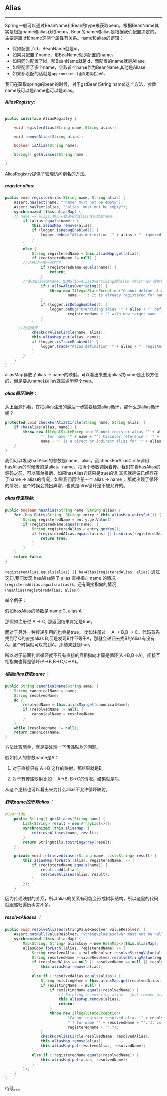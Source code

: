 ## Alias

---

Spring一般可以通过BeanName和Bean的type来获取bean。根据BeanName其实是根据name和alias获取bean。Bean的name和alias是根据我们配置决定的，主要是跟id和name这两个属性有关系。name和alias的逻辑：
 - 假如配置了id，BeanName就是id。
 - 如果只配置了name，那BeaName就是配置的name。
 - 如果同时配置了id，那BeanName就是id，而配置的name就是Aliase。
 - 如果配置了多个name，会取首个name作为BeanName,其他是Aliase
 - 如果都没配的话就是`appcontext.(全限定类名)#0。`

我们在获取spring的bean的时候，对于getBean(String name)这个方法，参数name既可以是name也可以是alias。

##### AliasRegistry:

```java

public interface AliasRegistry {

	void registerAlias(String name, String alias);

	void removeAlias(String alias);

	boolean isAlias(String name);

	String[] getAliases(String name);

}

```

AliasRegistry提供了管理访问别名的方法。

##### register alias:

```Java
public void registerAlias(String name, String alias) {
	Assert.hasText(name, "'name' must not be empty");
	Assert.hasText(alias, "'alias' must not be empty");
	synchronized (this.aliasMap) {
    // name == alias,相当于要注册的alias其实就是name
		if (alias.equals(name)) {
			this.aliasMap.remove(alias);
			if (logger.isDebugEnabled()) {
				logger.debug("Alias definition '" + alias + "' ignored since it points to same name");
			}
		}
		else {
			String registeredName = this.aliasMap.get(alias);
			if (registeredName != null) {
        //注册过一摸一样的了
				if (registeredName.equals(name)) {
					return;
				}
        //要改alias的name，如果allowAliasOverriding是false（默认true）就抛异常
				if (!allowAliasOverriding()) {
					throw new IllegalStateException("Cannot define alias '" + alias + "' for name '" +
							name + "': It is already registered for name '" + registeredName + "'.");
				}
				if (logger.isDebugEnabled()) {
					logger.debug("Overriding alias '" + alias + "' definition for registered name '" +
							registeredName + "' with new target name '" + name + "'");
				}
			}
      //检查循环
			checkForAliasCircle(name, alias);
			this.aliasMap.put(alias, name);
			if (logger.isTraceEnabled()) {
				logger.trace("Alias definition '" + alias + "' registered for name '" + name + "'");
			}
		}
	}
}
```

aliasMap存放了alias -> name的映射。可以看出来要用alias找name是比较方便的，但是要从name找alias就需遍历整个map。

##### alias循环映射：

从上面源码看，在把alias注册的最后一步需要检查alias循环，那什么是alias循环呢？

```Java
protected void checkForAliasCircle(String name, String alias) {
	if (hasAlias(alias, name)) {
		throw new IllegalStateException("Cannot register alias '" + alias +
				"' for name '" + name + "': Circular reference - '" +
				name + "' is a direct or indirect alias for '" + alias + "' already");
	}
}
```

我们可以发现hasAlias的参数是name、alias，而checkForAliasCircle调用hasAlias的时候传的是alias、name，把两个参数调换着传。我们在看hasAlias的源码之前，可以简单推断，如果hasAlias的结果是true的话,其实就是说已经存在了name -> alias的情况，如果我们再注册一个 alias -> name ，那就出现了循环的情况，这个时候会抛出异常，也就是alias循环是不被允许的。

##### alias传递映射:

```java
public boolean hasAlias(String name, String alias) {
	for (Map.Entry<String, String> entry : this.aliasMap.entrySet()) {
		String registeredName = entry.getValue();
		if (registeredName.equals(name)) {
			String registeredAlias = entry.getKey();
			if (registeredAlias.equals(alias) || hasAlias(registeredAlias, alias)) {
				return true;
			}
		}
	}
	return false;
}
```

`registeredAlias.equals(alias) || hasAlias(registeredAlias, alias)` 通过这句,我们发现 hasAlias除了 alias 直接指向 name 的情况(`registeredAlias.equals(alias)`)。还有间接指向的情况(`hasAlias(registeredAlias, alias)`)

举个例子：

假如hasAlias的参数是 name:C, alias:A

那假如注册过 A -> C, 那返回结果肯定是true。

而对于另外一种传递引用的也会是true。 比如注册过： A -> B,B -> C。代码首先找到了C的直接alias B,但是发现B并不等于A，那就会递归去找B的Alias有没有A。这个时候就可以找到A，那结果就是true。

所以对于前面判断循环就不只有直接的互相指向才算是循环(A->B,B->A)，间接互相指向也算是循环(A->B,B->C,C->A)。

##### 根据alias获取name：

```Java
public String canonicalName(String name) {
	String canonicalName = name;
	String resolvedName;
	do {
		resolvedName = this.aliasMap.get(canonicalName);
		if (resolvedName != null) {
			canonicalName = resolvedName;
		}
	}
	while (resolvedName != null);
	return canonicalName;
}
```

方法比较简单，就是要处理一下传递映射的问题。

假如传入的参数name是A：

1. 对于直接只有 A->B 这样的映射，那结果就是B。

2. 对于有传递映射比如： A->B, B->C的情况。结果就是C。

从这个逻辑也可以看出来为什么alias不允许循环映射。

##### 获取name的所有alias：

```Java
@Override
	public String[] getAliases(String name) {
		List<String> result = new ArrayList<>();
		synchronized (this.aliasMap) {
			retrieveAliases(name, result);
		}
		return StringUtils.toStringArray(result);
	}

	private void retrieveAliases(String name, List<String> result) {
		this.aliasMap.forEach((alias, registeredName) -> {
			if (registeredName.equals(name)) {
				result.add(alias);
				retrieveAliases(alias, result);
			}
		});
	}
```

因为传递映射的关系，所以alias的关系有可能会形成树状结构，所以这里的代码就跟递归遍历树差不多。

##### resolveAliases ：

```java
public void resolveAliases(StringValueResolver valueResolver) {
	Assert.notNull(valueResolver, "StringValueResolver must not be null");
	synchronized (this.aliasMap) {
		Map<String, String> aliasCopy = new HashMap<>(this.aliasMap);
		aliasCopy.forEach((alias, registeredName) -> {
			String resolvedAlias = valueResolver.resolveStringValue(alias);
			String resolvedName = valueResolver.resolveStringValue(registeredName);
			if (resolvedAlias == null || resolvedName == null || resolvedAlias.equals(resolvedName)) {
				this.aliasMap.remove(alias);
			}
			else if (!resolvedAlias.equals(alias)) {
				String existingName = this.aliasMap.get(resolvedAlias);
				if (existingName != null) {
					if (existingName.equals(resolvedName)) {
						// Pointing to existing alias - just remove placeholder
						this.aliasMap.remove(alias);
						return;
					}
					throw new IllegalStateException(
							"Cannot register resolved alias '" + resolvedAlias + "' (original: '" + alias +
							"') for name '" + resolvedName + "': It is already registered for name '" +
							registeredName + "'.");
				}
				checkForAliasCircle(resolvedName, resolvedAlias);
				this.aliasMap.remove(alias);
				this.aliasMap.put(resolvedAlias, resolvedName);
			}
			else if (!registeredName.equals(resolvedName)) {
				this.aliasMap.put(alias, resolvedName);
			}
		});
	}
}
```

待续。。。
